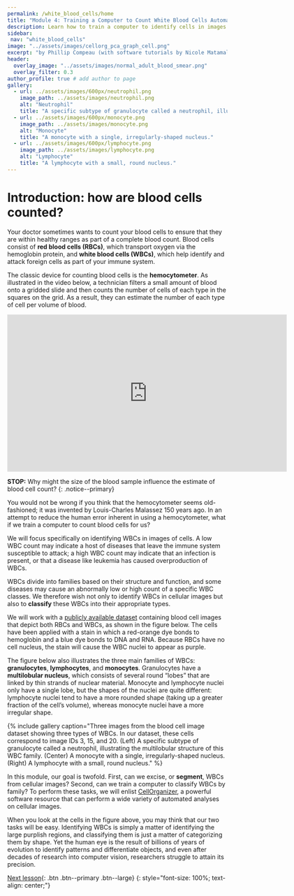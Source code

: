 ```yaml
---
permalink: /white_blood_cells/home
title: "Module 4: Training a Computer to Count White Blood Cells Automatically"
description: Learn how to train a computer to identify cells in images and classify these images into categories.
sidebar:
 nav: "white_blood_cells"
image: "../assets/images/cellorg_pca_graph_cell.png"
excerpt: "by Phillip Compeau (with software tutorials by Nicole Matamala)"
header:
  overlay_image: "../assets/images/normal_adult_blood_smear.png"
  overlay_filter: 0.3
author_profile: true # add author to page
gallery:
  - url: ../assets/images/600px/neutrophil.png
    image_path: ../assets/images/neutrophil.png
    alt: "Neutrophil"
    title: "A specific subtype of granulocyte called a neutrophil, illustrating the multilobular structure of this WBC family."
  - url: ../assets/images/600px/monocyte.png
    image_path: ../assets/images/monocyte.png
    alt: "Monocyte"
    title: "A monocyte with a single, irregularly-shaped nucleus."
  - url: ../assets/images/600px/lymphocyte.png
    image_path: ../assets/images/lymphocyte.png
    alt: "Lymphocyte"
    title: "A lymphocyte with a small, round nucleus."
---
```


# Introduction: how are blood cells counted?

Your doctor sometimes wants to count your blood cells to ensure that they are within healthy ranges as part of a complete blood count. Blood cells consist of **red blood cells (RBCs)**, which transport oxygen via the hemoglobin protein, and **white blood cells (WBCs)**, which help identify and attack foreign cells as part of your immune system.

The classic device for counting blood cells is the **hemocytometer**. As illustrated in the video below, a technician filters a small amount of blood onto a gridded slide and then counts the number of cells of each type in the squares on the grid. As a result, they can estimate the number of each type of cell per volume of blood.

<iframe width="640" height="360" src="https://www.youtube-nocookie.com/embed/pP0xERLUhyc#t=1m24s" frameborder="0" allowfullscreen></iframe>

**STOP:** Why might the size of the blood sample influence the estimate of blood cell count?
{: .notice--primary}

You would not be wrong if you think that the hemocytometer seems old-fashioned; it was invented by Louis-Charles Malassez 150 years ago. In an attempt to reduce the human error inherent in using a hemocytometer, what if we train a computer to count blood cells for us?

We will focus specifically on identifying WBCs in images of cells. A low WBC count may indicate a host of diseases that leave the immune system susceptible to attack; a high WBC count may indicate that an infection is present, or that a disease like leukemia has caused overproduction of WBCs.

WBCs divide into families based on their structure and function, and some diseases may cause an abnormally low or high count of a specific WBC classes. We therefore wish not only to identify WBCs in cellular images but also to **classify** these WBCs into their appropriate types.

We will work with a <a href="https://github.com/Shenggan/BCCD_Dataset" target="_blank">publicly available dataset</a> containing blood cell images that depict both RBCs and WBCs, as shown in the figure below. The cells have been applied with a stain in which a red-orange dye bonds to hemoglobin and a blue dye bonds to DNA and RNA. Because RBCs have no cell nucleus, the stain will cause the WBC nuclei to appear as purple.

The figure below also illustrates the three main families of WBCs: **granulocytes**, **lymphocytes**, and **monocytes**.  Granulocytes have a **multilobular nucleus**, which consists of several round “lobes” that are linked by thin strands of nuclear material. Monocyte and lymphocyte nuclei only have a single lobe, but the shapes of the nuclei are quite different: lymphocyte nuclei tend to have a more rounded shape (taking up a greater fraction of the cell’s volume), whereas monocyte nuclei have a more irregular shape.

{% include gallery caption="Three images from the blood cell image dataset showing three types of WBCs. In our dataset, these cells correspond to image IDs 3, 15, and 20. (Left) A specific subtype of granulocyte called a neutrophil, illustrating the multilobular structure of this WBC family. (Center) A monocyte with a single, irregularly-shaped nucleus. (Right) A lymphocyte with a small, round nucleus." %}

In this module, our goal is twofold. First, can we excise, or **segment**, WBCs from cellular images? Second, can we train a computer to classify WBCs by family? To perform these tasks, we will enlist <a href="http://www.cellorganizer.org" target="_blank">CellOrganizer</a>, a powerful software resource that can perform a wide variety of automated analyses on cellular images.

When you look at the cells in the figure above, you may think that our two tasks will be easy. Identifying WBCs is simply a matter of identifying the large purplish regions, and classifying them is just a matter of categorizing them by shape. Yet the human eye is the result of billions of years of evolution to identify patterns and differentiate objects, and even after decades of research into computer vision, researchers struggle to attain its precision.

[Next lesson](segmentation){: .btn .btn--primary .btn--large}
{: style="font-size: 100%; text-align: center;"}

